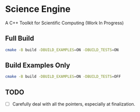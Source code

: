 # Science Engine

A C++ Toolkit for Scientific Computing (Work In Progress)

## Full Build
```bash
cmake -B build -DBUILD_EXAMPLES=ON -DBUILD_TESTS=ON
```

## Build Examples Only
```bash
cmake -B build -DBUILD_EXAMPLES=ON -DBUILD_TESTS=OFF
```

## TODO
- [ ] Carefully deal with all the pointers, especially at finalization.
